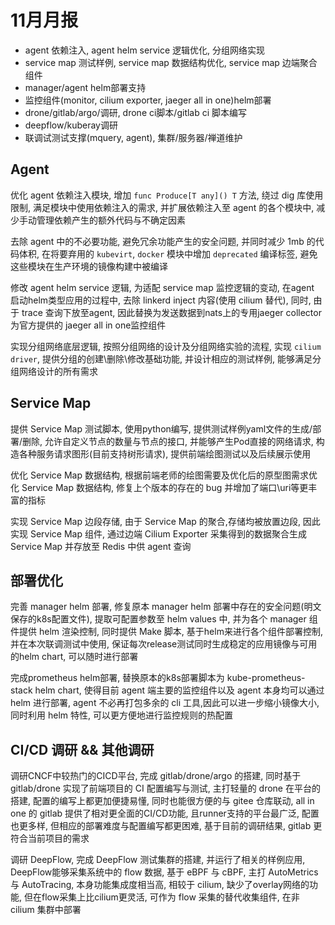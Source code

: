 # 11月月报

- agent 依赖注入, agent helm service 逻辑优化, 分组网络实现
- service map 测试样例, service map 数据结构优化, service map 边端聚合组件
- manager/agent helm部署支持
- 监控组件(monitor, cilium exporter, jaeger all in one)helm部署
- drone/gitlab/argo/调研, drone ci脚本/gitlab ci 脚本编写
- deepflow/kuberay调研
- 联调试测试支撑(mquery, agent), 集群/服务器/禅道维护

## Agent

优化 agent 依赖注入模块, 增加 `func Produce[T any]() T` 方法, 绕过 dig 库使用限制, 满足模块中使用依赖注入的需求, 并扩展依赖注入至 agent 的各个模块中, 减少手动管理依赖产生的额外代码与不确定因素

去除 agent 中的不必要功能, 避免冗余功能产生的安全问题, 并同时减少 1mb 的代码体积, 在将要弃用的 `kubevirt`, `docker` 模块中增加 `deprecated` 编译标签, 避免这些模块在生产环境的镜像构建中被编译

修改 agent helm service 逻辑, 为适配 service map 监控逻辑的变动, 在agent 启动helm类型应用的过程中, 去除 linkerd inject 内容(使用 cilium 替代), 同时, 由于 trace 查询下放至agent, 因此替换为发送数据到nats上的专用jaeger collector为官方提供的 jaeger all in one监控组件

实现分组网络底层逻辑, 按照分组网络的设计及分组网络实验的流程, 实现 `cilium driver`, 提供分组的创建\删除\修改基础功能, 并设计相应的测试样例, 能够满足分组网络设计的所有需求

## Service Map

提供 Service Map 测试脚本, 使用python编写, 提供测试样例yaml文件的生成/部署/删除, 允许自定义节点的数量与节点的接口, 并能够产生Pod直接的网络请求, 构造各种服务请求图形(目前支持树形请求), 提供前端绘图测试以及后续展示使用

优化 Service Map 数据结构, 根据前端老师的绘图需要及优化后的原型图需求优化 Service Map 数据结构, 修复上个版本的存在的 bug 并增加了端口\uri等更丰富的指标

实现 Service Map 边段存储, 由于 Service Map 的聚合,存储均被放置边段, 因此实现 Service Map 组件, 通过边端 Cilium Exporter 采集得到的数据聚合生成 Service Map 并存放至 Redis 中供 agent 查询 

## 部署优化

完善 manager helm 部署, 修复原本 manager helm 部署中存在的安全问题(明文保存的k8s配置文件), 提取可配置参数至 helm values 中, 并为各个 manager 组件提供 helm 渲染控制, 同时提供 Make 脚本, 基于helm来进行各个组件部署控制, 并在本次联调测试中使用, 保证每次release测试同时生成稳定的应用镜像与可用的helm chart, 可以随时进行部署

完成prometheus helm部署, 替换原本的k8s部署脚本为 kube-prometheus-stack helm chart, 使得目前 agent 端主要的监控组件以及 agent 本身均可以通过 helm 进行部署, agent 不必再打包多余的 cli 工具,因此可以进一步缩小镜像大小, 同时利用 helm 特性, 可以更方便地进行监控规则的热配置

## CI/CD 调研 && 其他调研

调研CNCF中较热门的CICD平台, 完成 gitlab/drone/argo 的搭建, 同时基于 gitlab/drone 实现了前端项目的 CI 配置编写与测试, 主打轻量的 drone 在平台的搭建, 配置的编写上都更加便捷易懂, 同时也能很方便的与 gitee 仓库联动, all in one 的 gitlab 提供了相对更全面的CI/CD功能, 且runner支持的平台最广泛, 配置也更多样, 但相应的部署难度与配置编写都更困难, 基于目前的调研结果, gitlab 更符合当前项目的需求

调研 DeepFlow, 完成 DeepFlow 测试集群的搭建, 并运行了相关的样例应用, DeepFlow能够采集系统中的 flow 数据, 基于 eBPF 与 cBPF, 主打 AutoMetrics 与 AutoTracing, 本身功能集成度相当高, 相较于 cilium, 缺少了overlay网络的功能, 但在flow采集上比cilium更灵活, 可作为 flow 采集的替代收集组件, 在非 cilium 集群中部署

